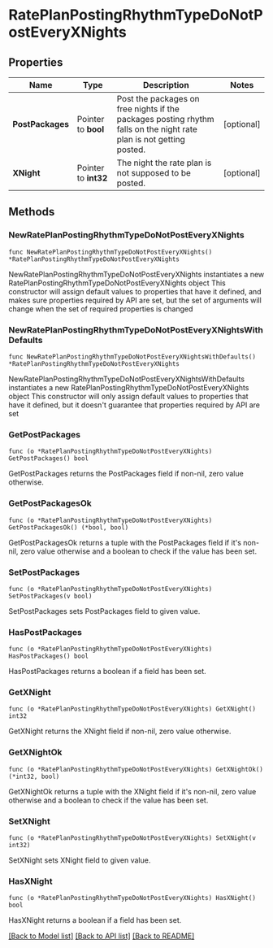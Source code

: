 # RatePlanPostingRhythmTypeDoNotPostEveryXNights

## Properties

Name | Type | Description | Notes
------------ | ------------- | ------------- | -------------
**PostPackages** | Pointer to **bool** | Post the packages on free nights if the packages posting rhythm falls on the night rate plan is not getting posted. | [optional] 
**XNight** | Pointer to **int32** | The night the rate plan is not supposed to be posted. | [optional] 

## Methods

### NewRatePlanPostingRhythmTypeDoNotPostEveryXNights

`func NewRatePlanPostingRhythmTypeDoNotPostEveryXNights() *RatePlanPostingRhythmTypeDoNotPostEveryXNights`

NewRatePlanPostingRhythmTypeDoNotPostEveryXNights instantiates a new RatePlanPostingRhythmTypeDoNotPostEveryXNights object
This constructor will assign default values to properties that have it defined,
and makes sure properties required by API are set, but the set of arguments
will change when the set of required properties is changed

### NewRatePlanPostingRhythmTypeDoNotPostEveryXNightsWithDefaults

`func NewRatePlanPostingRhythmTypeDoNotPostEveryXNightsWithDefaults() *RatePlanPostingRhythmTypeDoNotPostEveryXNights`

NewRatePlanPostingRhythmTypeDoNotPostEveryXNightsWithDefaults instantiates a new RatePlanPostingRhythmTypeDoNotPostEveryXNights object
This constructor will only assign default values to properties that have it defined,
but it doesn't guarantee that properties required by API are set

### GetPostPackages

`func (o *RatePlanPostingRhythmTypeDoNotPostEveryXNights) GetPostPackages() bool`

GetPostPackages returns the PostPackages field if non-nil, zero value otherwise.

### GetPostPackagesOk

`func (o *RatePlanPostingRhythmTypeDoNotPostEveryXNights) GetPostPackagesOk() (*bool, bool)`

GetPostPackagesOk returns a tuple with the PostPackages field if it's non-nil, zero value otherwise
and a boolean to check if the value has been set.

### SetPostPackages

`func (o *RatePlanPostingRhythmTypeDoNotPostEveryXNights) SetPostPackages(v bool)`

SetPostPackages sets PostPackages field to given value.

### HasPostPackages

`func (o *RatePlanPostingRhythmTypeDoNotPostEveryXNights) HasPostPackages() bool`

HasPostPackages returns a boolean if a field has been set.

### GetXNight

`func (o *RatePlanPostingRhythmTypeDoNotPostEveryXNights) GetXNight() int32`

GetXNight returns the XNight field if non-nil, zero value otherwise.

### GetXNightOk

`func (o *RatePlanPostingRhythmTypeDoNotPostEveryXNights) GetXNightOk() (*int32, bool)`

GetXNightOk returns a tuple with the XNight field if it's non-nil, zero value otherwise
and a boolean to check if the value has been set.

### SetXNight

`func (o *RatePlanPostingRhythmTypeDoNotPostEveryXNights) SetXNight(v int32)`

SetXNight sets XNight field to given value.

### HasXNight

`func (o *RatePlanPostingRhythmTypeDoNotPostEveryXNights) HasXNight() bool`

HasXNight returns a boolean if a field has been set.


[[Back to Model list]](../README.md#documentation-for-models) [[Back to API list]](../README.md#documentation-for-api-endpoints) [[Back to README]](../README.md)


